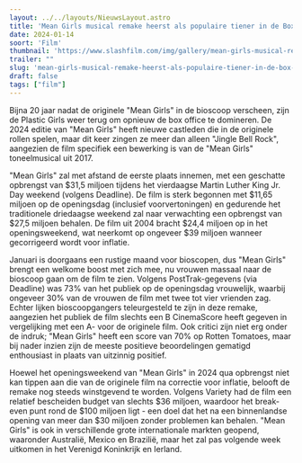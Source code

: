 ```yaml
---
layout: ../../layouts/NieuwsLayout.astro
title: 'Mean Girls musical remake heerst als populaire tiener in de Box Office met een openingsweekend van $31 miljoen'
date: 2024-01-14
soort: 'Film'
thumbnail: 'https://www.slashfilm.com/img/gallery/mean-girls-musical-remake-tops-the-box-office-with-31-million-opening-weekend/intro-1705165508.jpg'
trailer: ""
slug: 'mean-girls-musical-remake-heerst-als-populaire-tiener-in-de-box-office-met-een-openingsweekend-van-31-miljoen'
draft: false
tags: ["film"]
---
```



Bijna 20 jaar nadat de originele "Mean Girls" in de bioscoop verscheen, zijn de Plastic Girls weer terug om opnieuw de box office te domineren. De 2024 editie van "Mean Girls" heeft nieuwe castleden die in de originele rollen spelen, maar dit keer zingen ze meer dan alleen "Jingle Bell Rock", aangezien de film specifiek een bewerking is van de "Mean Girls" toneelmusical uit 2017.

"Mean Girls" zal met afstand de eerste plaats innemen, met een geschatte opbrengst van $31,5 miljoen tijdens het vierdaagse Martin Luther King Jr. Day weekend (volgens Deadline). De film is sterk begonnen met $11,65 miljoen op de openingsdag (inclusief voorvertoningen) en gedurende het traditionele driedaagse weekend zal naar verwachting een opbrengst van $27,5 miljoen behalen. De film uit 2004 bracht $24,4 miljoen op in het openingsweekend, wat neerkomt op ongeveer $39 miljoen wanneer gecorrigeerd wordt voor inflatie.

Januari is doorgaans een rustige maand voor bioscopen, dus "Mean Girls" brengt een welkome boost met zich mee, nu vrouwen massaal naar de bioscoop gaan om de film te zien. Volgens PostTrak-gegevens (via Deadline) was 73% van het publiek op de openingsdag vrouwelijk, waarbij ongeveer 30% van de vrouwen de film met twee tot vier vrienden zag. Echter lijken bioscoopgangers teleurgesteld te zijn in deze remake, aangezien het publiek de film slechts een B CinemaScore heeft gegeven in vergelijking met een A- voor de originele film. Ook critici zijn niet erg onder de indruk; "Mean Girls" heeft een score van 70% op Rotten Tomatoes, maar bij nader inzien zijn de meeste positieve beoordelingen gematigd enthousiast in plaats van uitzinnig positief.


Hoewel het openingsweekend van "Mean Girls" in 2024 qua opbrengst niet kan tippen aan die van de originele film na correctie voor inflatie, belooft de remake nog steeds winstgevend te worden. Volgens Variety had de film een relatief bescheiden budget van slechts $36 miljoen, waardoor het break-even punt rond de $100 miljoen ligt - een doel dat het na een binnenlandse opening van meer dan $30 miljoen zonder problemen kan behalen. "Mean Girls" is ook in verschillende grote internationale markten geopend, waaronder Australië, Mexico en Brazilië, maar het zal pas volgende week uitkomen in het Verenigd Koninkrijk en Ierland.
